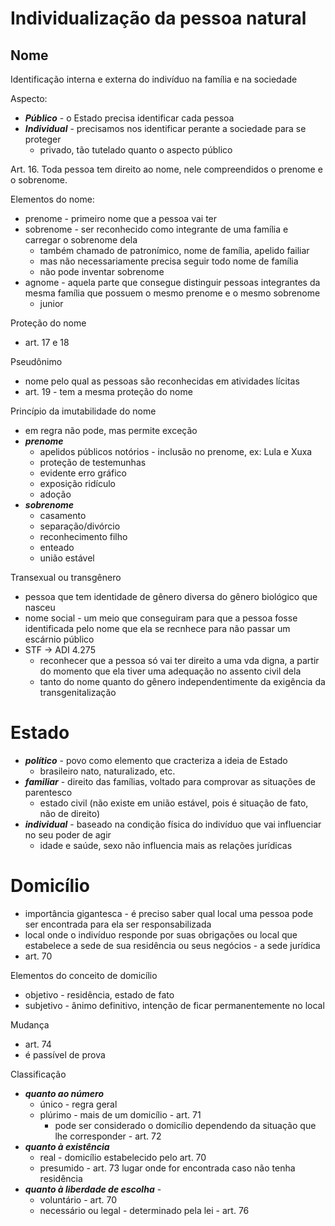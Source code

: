 # Individualização da pessoa natural

## Nome
Identificação interna e externa do indivíduo na família e na sociedade

Aspecto:
- **_Público_** - o Estado precisa identificar cada pessoa
- **_Individual_** - precisamos nos identificar perante a sociedade para se proteger
  - privado, tão tutelado quanto o aspecto público

Art. 16. Toda pessoa tem direito ao nome, nele compreendidos o prenome e o sobrenome.

Elementos do nome:
- prenome - primeiro nome que a pessoa vai ter
- sobrenome - ser reconhecido como integrante de uma família e carregar o sobrenome dela
  - também chamado de patronímico, nome de família, apelido failiar
  - mas não necessariamente precisa seguir todo nome de família
  - não pode inventar sobrenome
- agnome - aquela parte que consegue distinguir pessoas integrantes da mesma família que possuem o mesmo prenome e o mesmo sobrenome
  - junior

Proteção do nome
- art. 17 e 18

Pseudônimo
- nome pelo qual as pessoas são reconhecidas em atividades lícitas
- art. 19 - tem a mesma proteção do nome

Princípio da imutabilidade do nome
- em regra não pode, mas permite exceção
- **_prenome_** 
  - apelidos públicos notórios - inclusão no prenome, ex: Lula e Xuxa
  - proteção de testemunhas
  - evidente erro gráfico
  - exposição ridículo
  - adoção
- **_sobrenome_**
  - casamento
  - separação/divórcio
  - reconhecimento filho
  - enteado
  - união estável

Transexual ou transgênero
- pessoa que tem identidade de gênero diversa do gênero biológico que nasceu
- nome social - um meio que conseguiram para que a pessoa fosse identificada pelo nome que ela se recnhece para não passar um escárnio público
- STF -> ADI 4.275
  - reconhecer que a pessoa só vai ter direito a uma vda digna, a partir do momento que ela tiver uma adequação no assento civil dela
  - tanto do nome quanto do gênero independentimente da exigência da transgenitalização

# Estado
- **_político_** - povo como elemento que cracteriza a ideia de Estado
  - brasileiro nato, naturalizado, etc.
- **_familiar_** - direito das famílias, voltado para comprovar as situações de parentesco
  - estado civil (não existe em união estável, pois é situação de fato, não de direito)
- **_individual_** - baseado na condição física do indivíduo que vai influenciar no seu poder de agir
  - idade e saúde, sexo não influencia mais as relações jurídicas

# Domicílio
- importância gigantesca - é preciso saber qual local uma pessoa pode ser encontrada para ela ser responsabilizada
- local onde o indivíduo responde por suas obrigações ou local que estabelece a sede de sua residência ou seus negócios - a sede jurídica
- art. 70

Elementos do conceito de domicílio
- objetivo - residência, estado de fato
- subjetivo - ânimo definitivo, intenção de ficar permanentemente no local

Mudança
- art. 74
- é passível de prova

Classificação
- **_quanto ao número_**
  - único - regra geral
  - plúrimo - mais de um domicílio - art. 71
    - pode ser considerado o domicílio dependendo da situação que lhe corresponder - art. 72
- **_quanto à existência_** 
  - real - domicílio estabelecido pelo art. 70
  - presumido - art. 73 lugar onde for encontrada caso não tenha residência
- **_quanto à liberdade de escolha_** - 
  - voluntário - art. 70
  - necessário ou legal - determinado pela lei - art. 76
